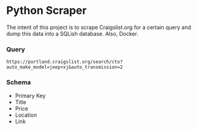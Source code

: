 # Python Scraper

The intent of this project is to scrape Craigslist.org for a certain query and
dump this data into a SQLish database. Also, Docker.

### Query

`https://portland.craigslist.org/search/cto?auto_make_model=jeep+xj&auto_transmission=2`

### Schema

* Primary Key
* Title
* Price
* Location
* Link
